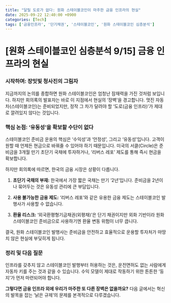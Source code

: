 ```yaml
---
title: "달릴 도로가 없다: 원화 스테이블코인이 마주한 금융 인프라의 현실"
date: 2025-09-22 12:40:00 +0900
categories: [Tech]
tags: ['금융인프라', '단기채권', '스테이블코인', '원화 스테이블코인 심층분석']
---
```


# [원화 스테이블코인 심층분석 9/15] 금융 인프라의 현실

### 시작하며: 장밋빛 청사진의 그림자

지금까지의 논의를 종합하면 원화 스테이블코인은 엄청난 잠재력을 가진 것처럼 보입니다. 하지만 회의록의 발표자는 바로 이 지점에서 현실의 ‘장벽’을 경고합니다. 멋진 자동차(스테이블코인)는 준비되었지만, 정작 그 차가 달려야 할 ‘도로(금융 인프라)’가 제대로 깔려있지 않다는 것입니다.

### 핵심 논점: ‘유동성’을 확보할 수단이 없다

스테이블코인 준비금 운용의 핵심은 ‘수익성’과 ‘안정성’, 그리고 ‘유동성’입니다. 고객이 원할 때 언제든 현금으로 바꿔줄 수 있어야 하기 때문입니다. 미국의 서클(Circle)은 준비금을 3개월 만기 초단기 국채에 투자하거나, ‘리버스 레포’ 제도를 통해 즉시 현금을 확보합니다.

하지만 회의록에 따르면, 한국의 금융 시장은 상황이 다릅니다.

1.  **초단기 국채의 부재:** 한국에서 가장 짧은 국채는 만기 ‘2년’입니다. 준비금을 2년이나 묶어두는 것은 유동성 관리에 큰 부담입니다.

2.  **사용 불가능한 금융 제도:** ‘리버스 레포’와 같은 유용한 금융 제도는 스테이블코인 발행사가 사용할 수 없습니다.

3.  **환율 리스크:** ‘외국환평형기금채권(외평채)’은 단기 채권이지만 외화 기반이라 원화 스테이블코인 준비금으로 사용하기엔 환율 변동 위험이 너무 큽니다.

결국, 원화 스테이블코인 발행사는 준비금을 안전하고 효율적으로 운용할 투자처가 마땅치 않은 현실에 부딪히게 됩니다.

### 정리 및 다음 질문

인프라를 갖추지 않고 스테이블코인 발행부터 허용하는 것은, 운전면허도 없는 사람에게 자동차 키를 주는 것과 같을 수 있습니다. 수익 모델이 제대로 작동하기 위한 튼튼한 ‘둥지’가 먼저 마련되어야 합니다.

**그렇다면 금융 인프라 외에 우리가 마주한 또 다른 장벽은 없을까요?** 다음 글에서는 혁신의 발목을 잡는 ‘낡은 규제’의 문제를 본격적으로 다루겠습니다.
